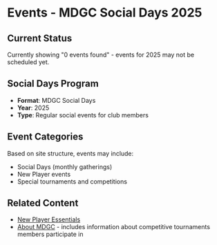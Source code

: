 # Events - MDGC Social Days 2025

## Current Status
Currently showing "0 events found" - events for 2025 may not be scheduled yet.

## Social Days Program
- **Format**: MDGC Social Days 
- **Year**: 2025
- **Type**: Regular social events for club members

## Event Categories
Based on site structure, events may include:
- Social Days (monthly gatherings)
- New Player events
- Special tournaments and competitions

## Related Content
- [New Player Essentials](../upcoming-events/new-player-essentials/)
- [About MDGC](../about/) - includes information about competitive tournaments members participate in